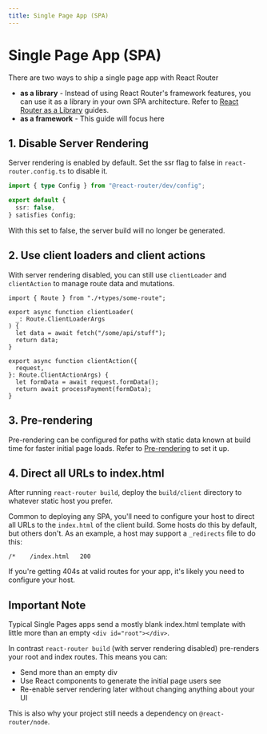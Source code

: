 ```yaml
---
title: Single Page App (SPA)
---
```


# Single Page App (SPA)

There are two ways to ship a single page app with React Router

- **as a library** - Instead of using React Router's framework features, you can use it as a library in your own SPA architecture. Refer to [React Router as a Library](../start/library/installation) guides.
- **as a framework** - This guide will focus here

## 1. Disable Server Rendering

Server rendering is enabled by default. Set the ssr flag to false in `react-router.config.ts` to disable it.

```ts filename=react-router.config.ts lines=[4]
import { type Config } from "@react-router/dev/config";

export default {
  ssr: false,
} satisfies Config;
```

With this set to false, the server build will no longer be generated.

## 2. Use client loaders and client actions

With server rendering disabled, you can still use `clientLoader` and `clientAction` to manage route data and mutations.

```tsx filename=some-route.tsx
import { Route } from "./+types/some-route";

export async function clientLoader(
  _: Route.ClientLoaderArgs
) {
  let data = await fetch("/some/api/stuff");
  return data;
}

export async function clientAction({
  request,
}: Route.ClientActionArgs) {
  let formData = await request.formData();
  return await processPayment(formData);
}
```

## 3. Pre-rendering

Pre-rendering can be configured for paths with static data known at build time for faster initial page loads. Refer to [Pre-rendering](./pre-rendering) to set it up.

## 4. Direct all URLs to index.html

After running `react-router build`, deploy the `build/client` directory to whatever static host you prefer.

Common to deploying any SPA, you'll need to configure your host to direct all URLs to the `index.html` of the client build. Some hosts do this by default, but others don't. As an example, a host may support a `_redirects` file to do this:

```
/*    /index.html   200
```

If you're getting 404s at valid routes for your app, it's likely you need to configure your host.

## Important Note

Typical Single Pages apps send a mostly blank index.html template with little more than an empty `<div id="root"></div>`.

In contrast `react-router build` (with server rendering disabled) pre-renders your root and index routes. This means you can:

- Send more than an empty div
- Use React components to generate the initial page users see
- Re-enable server rendering later without changing anything about your UI

This is also why your project still needs a dependency on `@react-router/node`.
